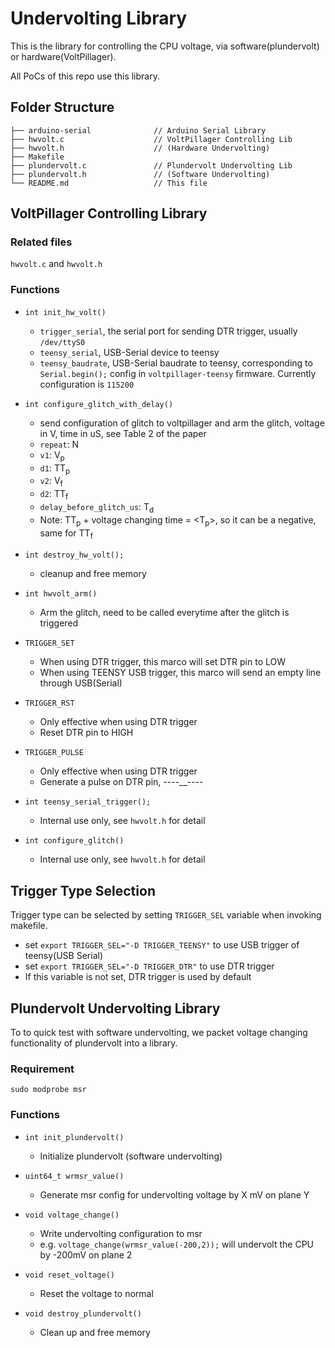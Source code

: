 # Undervolting Library
This is the library for controlling the CPU voltage, via software(plundervolt) or hardware(VoltPillager). 

All PoCs of this repo use this library.

## Folder Structure
```
├── arduino-serial              // Arduino Serial Library
├── hwvolt.c                    // VoltPillager Controlling Lib 
├── hwvolt.h                    // (Hardware Undervolting) 
├── Makefile
├── plundervolt.c               // Plundervolt Undervolting Lib
├── plundervolt.h               // (Software Undervolting)
└── README.md                   // This file
```

## VoltPillager Controlling Library 
### Related files
`hwvolt.c` and `hwvolt.h`

### Functions
* `int init_hw_volt()`
    * `trigger_serial`, the serial port for sending DTR trigger, usually `/dev/ttyS0`
    * `teensy_serial`, USB-Serial device to teensy
    * `teensy_baudrate`, USB-Serial baudrate to teensy, corresponding to 
    `Serial.begin();` config in `voltpillager-teensy` firmware. Currently configuration is `115200`
	
* `int configure_glitch_with_delay()`
    * send configuration of glitch to voltpillager and arm the glitch, voltage in V, time in uS, see Table 2 of the paper
    * `repeat`: N
    * `v1`: V<sub>p</sub> 
    * `d1`: TT<sub>p</sub> 
    * `v2`: V<sub>f</sub> 
    * `d2`: TT<sub>f</sub> 
    * `delay_before_glitch_us`: T<sub>d</sub>
	* Note: TT<sub>p</sub> + voltage changing time = <T<sub>p</sub>>, so it can be a negative, same for TT<sub>f</sub> 

* `int destroy_hw_volt();`
    * cleanup and free memory
    
* `int hwvolt_arm()`
    * Arm the glitch, need to be called everytime after the glitch is triggered 

* `TRIGGER_SET`
    * When using DTR trigger, this marco will set DTR pin to LOW
    * When using TEENSY USB trigger, this marco will send an empty line through USB(Serial)
    
* `TRIGGER_RST`
    * Only effective when using DTR trigger
    * Reset DTR pin to HIGH

* `TRIGGER_PULSE`
    * Only effective when using DTR trigger
    * Generate a pulse on DTR pin, ----__----

* `int teensy_serial_trigger();`
    * Internal use only, see `hwvolt.h` for detail
* `int configure_glitch()`
    * Internal use only, see `hwvolt.h` for detail

## Trigger Type Selection
Trigger type can be selected by setting `TRIGGER_SEL` variable when invoking makefile.
* set `export TRIGGER_SEL="-D TRIGGER_TEENSY"` to use USB trigger of teensy(USB Serial)
* set `export TRIGGER_SEL="-D TRIGGER_DTR"` to use DTR trigger
* If this variable is not set, DTR trigger is used by default

## Plundervolt Undervolting Library 
To to quick test with software undervolting, we packet voltage changing functionality of plundervolt into a library. 
### Requirement
`sudo modprobe msr`

### Functions
* `int init_plundervolt()`
    * Initialize plundervolt (software undervolting)

* `uint64_t wrmsr_value()`
    * Generate msr config for undervolting voltage by X mV on plane Y

* `void voltage_change()`
    * Write undervolting configuration to msr
    * e.g. `voltage_change(wrmsr_value(-200,2));` will undervolt the CPU by -200mV on plane 2

* `void reset_voltage()`
    * Reset the voltage to normal
    
* `void destroy_plundervolt()`
    * Clean up and free memory


